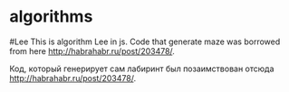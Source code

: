 # algorithms
#Lee
This is algorithm Lee in js.
Code that generate maze was borrowed from here http://habrahabr.ru/post/203478/.

Код, который генерирует сам лабиринт был позаимствован отсюда http://habrahabr.ru/post/203478/.
